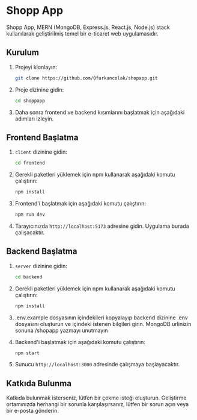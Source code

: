 # Shopp App

Shopp App, MERN (MongoDB, Express.js, React.js, Node.js) stack kullanılarak geliştirilmiş temel bir e-ticaret web uygulamasıdır.

## Kurulum

1. Projeyi klonlayın:

   ```bash
   git clone https://github.com/0furkancolak/shopapp.git
   ```

2. Proje dizinine gidin:

   ```bash
   cd shoppapp
   ```

3. Daha sonra frontend ve backend kısımlarını başlatmak için aşağıdaki adımları izleyin.

## Frontend Başlatma

1. `client` dizinine gidin:

   ```bash
   cd frontend
   ```

2. Gerekli paketleri yüklemek için npm kullanarak aşağıdaki komutu çalıştırın:

   ```bash
   npm install
   ```

3. Frontend'i başlatmak için aşağıdaki komutu çalıştırın:

   ```bash
   npm run dev
   ```

4. Tarayıcınızda `http://localhost:5173` adresine gidin. Uygulama burada çalışacaktır.

## Backend Başlatma

1. `server` dizinine gidin:

   ```bash
   cd backend
   ```

2. Gerekli paketleri yüklemek için npm kullanarak aşağıdaki komutu çalıştırın:

   ```bash
   npm install
   ```

3. .env.example dosyasının içindekileri kopyalayıp backend dizinine .env dosyasını oluşturun ve içindeki istenen bilgileri girin. MongoDB urlinizin sonuna /shopapp yazmayı unutmayın

4. Backend'i başlatmak için aşağıdaki komutu çalıştırın:

   ```bash
   npm start
   ```

5. Sunucu `http://localhost:3000` adresinde çalışmaya başlayacaktır.

## Katkıda Bulunma

Katkıda bulunmak isterseniz, lütfen bir çekme isteği oluşturun. Geliştirme ortamınızda herhangi bir sorunla karşılaşırsanız, lütfen bir sorun açın veya bir e-posta gönderin.
